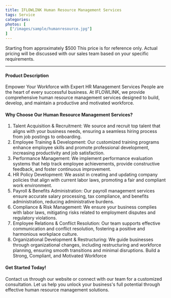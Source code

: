 ```yaml
---
title: IFLOWLINK Human Resource Management Services
tags: Service
categories: 
photos: [
  ["/images/sample/humanresource.jpg"]
] 
---
```


Starting from approximately $500
This price is for reference only. Actual pricing will be discussed with our sales team based on your specific requirements.

<!--more-->

---

#### Product Description
Empower Your Workforce with Expert HR Management Services
People are the heart of every successful business. At IFLOWLINK, we provide comprehensive human resource management services designed to build, develop, and maintain a productive and motivated workforce.

#### Why Choose Our Human Resource Management Services?
1. Talent Acquisition & Recruitment:
We source and recruit top talent that aligns with your business needs, ensuring a seamless hiring process from job postings to onboarding.
2. Employee Training & Development:
Our customized training programs enhance employee skills and promote professional development, increasing productivity and job satisfaction.
3. Performance Management:
We implement performance evaluation systems that help track employee achievements, provide constructive feedback, and foster continuous improvement.
4. HR Policy Development:
We assist in creating and updating company policies that align with current labor laws, promoting a fair and compliant work environment.
5. Payroll & Benefits Administration:
Our payroll management services ensure accurate salary processing, tax compliance, and benefits administration, reducing administrative burdens.
6. Compliance & Risk Management:
We ensure your business complies with labor laws, mitigating risks related to employment disputes and regulatory violations.
7. Employee Relations & Conflict Resolution:
Our team supports effective communication and conflict resolution, fostering a positive and harmonious workplace culture.
8. Organizational Development & Restructuring:
We guide businesses through organizational changes, including restructuring and workforce planning, ensuring smooth transitions and minimal disruptions.
Build a Strong, Compliant, and Motivated Workforce

#### Get Started Today!
Contact us through our website or connect with our team for a customized consultation. Let us help you unlock your business's full potential through effective human resource management solutions.
